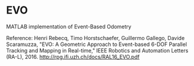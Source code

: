 # EVO
MATLAB implementation of Event-Based Odometry

Reference: Henri Rebecq, Timo Horstschaefer, Guillermo Gallego, Davide Scaramuzza, "EVO: A Geometric Approach to Event-based 6-DOF Parallel Tracking and Mapping in Real-time," IEEE Robotics and Automation Letters (RA-L), 2016.
http://rpg.ifi.uzh.ch/docs/RAL16_EVO.pdf
